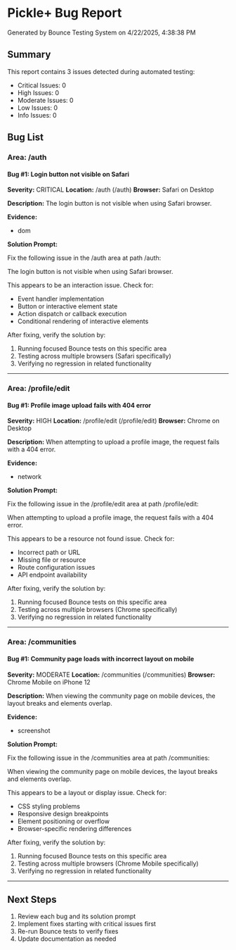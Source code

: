 # Pickle+ Bug Report

Generated by Bounce Testing System on 4/22/2025, 4:38:38 PM

## Summary

This report contains 3 issues detected during automated testing:

- Critical Issues: 0
- High Issues: 0
- Moderate Issues: 0
- Low Issues: 0
- Info Issues: 0

## Bug List

### Area: /auth

#### Bug #1: Login button not visible on Safari

**Severity:** CRITICAL
**Location:** /auth (/auth)
**Browser:** Safari on Desktop

**Description:**
The login button is not visible when using Safari browser.

**Evidence:**
- dom

**Solution Prompt:**

Fix the following issue in the /auth area at path /auth:

The login button is not visible when using Safari browser.

This appears to be an interaction issue. Check for:
- Event handler implementation
- Button or interactive element state
- Action dispatch or callback execution
- Conditional rendering of interactive elements

After fixing, verify the solution by:
1. Running focused Bounce tests on this specific area
2. Testing across multiple browsers (Safari specifically)
3. Verifying no regression in related functionality


---

### Area: /profile/edit

#### Bug #1: Profile image upload fails with 404 error

**Severity:** HIGH
**Location:** /profile/edit (/profile/edit)
**Browser:** Chrome on Desktop

**Description:**
When attempting to upload a profile image, the request fails with a 404 error.

**Evidence:**
- network

**Solution Prompt:**

Fix the following issue in the /profile/edit area at path /profile/edit:

When attempting to upload a profile image, the request fails with a 404 error.

This appears to be a resource not found issue. Check for:
- Incorrect path or URL
- Missing file or resource
- Route configuration issues
- API endpoint availability

After fixing, verify the solution by:
1. Running focused Bounce tests on this specific area
2. Testing across multiple browsers (Chrome specifically)
3. Verifying no regression in related functionality


---

### Area: /communities

#### Bug #1: Community page loads with incorrect layout on mobile

**Severity:** MODERATE
**Location:** /communities (/communities)
**Browser:** Chrome Mobile on iPhone 12

**Description:**
When viewing the community page on mobile devices, the layout breaks and elements overlap.

**Evidence:**
- screenshot

**Solution Prompt:**

Fix the following issue in the /communities area at path /communities:

When viewing the community page on mobile devices, the layout breaks and elements overlap.

This appears to be a layout or display issue. Check for:
- CSS styling problems
- Responsive design breakpoints
- Element positioning or overflow
- Browser-specific rendering differences

After fixing, verify the solution by:
1. Running focused Bounce tests on this specific area
2. Testing across multiple browsers (Chrome Mobile specifically)
3. Verifying no regression in related functionality


---

## Next Steps

1. Review each bug and its solution prompt
2. Implement fixes starting with critical issues first
3. Re-run Bounce tests to verify fixes
4. Update documentation as needed

